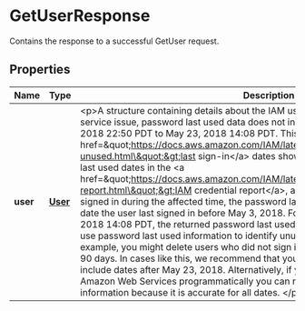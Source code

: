 

# GetUserResponse

Contains the response to a successful <a>GetUser</a> request. 

## Properties

| Name | Type | Description | Notes |
|------------ | ------------- | ------------- | -------------|
|**user** | [**User**](User.md) | &lt;p&gt;A structure containing details about the IAM user.&lt;/p&gt; &lt;important&gt; &lt;p&gt;Due to a service issue, password last used data does not include password use from May 3, 2018 22:50 PDT to May 23, 2018 14:08 PDT. This affects &lt;a href&#x3D;\&quot;https://docs.aws.amazon.com/IAM/latest/UserGuide/id_credentials_finding-unused.html\&quot;&gt;last sign-in&lt;/a&gt; dates shown in the IAM console and password last used dates in the &lt;a href&#x3D;\&quot;https://docs.aws.amazon.com/IAM/latest/UserGuide/id_credentials_getting-report.html\&quot;&gt;IAM credential report&lt;/a&gt;, and returned by this operation. If users signed in during the affected time, the password last used date that is returned is the date the user last signed in before May 3, 2018. For users that signed in after May 23, 2018 14:08 PDT, the returned password last used date is accurate.&lt;/p&gt; &lt;p&gt;You can use password last used information to identify unused credentials for deletion. For example, you might delete users who did not sign in to Amazon Web Services in the last 90 days. In cases like this, we recommend that you adjust your evaluation window to include dates after May 23, 2018. Alternatively, if your users use access keys to access Amazon Web Services programmatically you can refer to access key last used information because it is accurate for all dates. &lt;/p&gt; &lt;/important&gt; |  |



